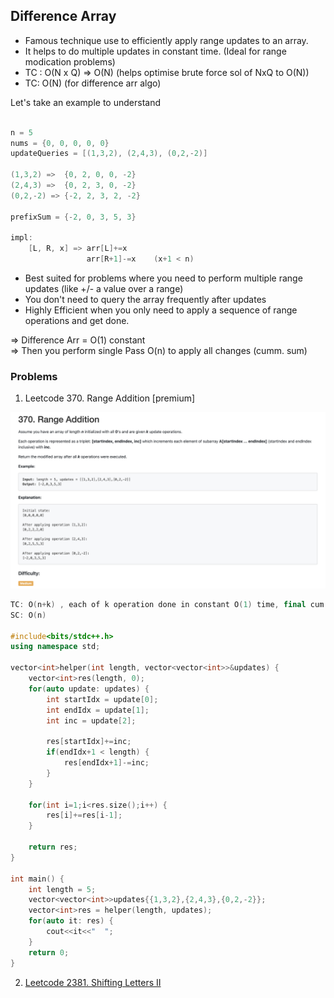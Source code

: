 ## Difference Array

- Famous technique use to efficiently apply range updates to an array.
- It helps to do multiple updates in constant time. (Ideal for range modication problems)
- TC : O(N x Q) => O(N) (helps optimise brute force sol of NxQ to O(N))
- TC: O(N) (for difference arr algo)

Let's take an example to understand
```c++

n = 5 
nums = {0, 0, 0, 0, 0}
updateQueries = [(1,3,2), (2,4,3), (0,2,-2)]

(1,3,2) =>  {0, 2, 0, 0, -2}
(2,4,3) =>  {0, 2, 3, 0, -2}
(0,2,-2) => {-2, 2, 3, 2, -2}

prefixSum = {-2, 0, 3, 5, 3}

impl:
    [L, R, x] => arr[L]+=x
                 arr[R+1]-=x    (x+1 < n)
```
- Best suited for problems where you need to perform multiple range updates (like +/- a value over a range)
- You don't need to query the array frequently after updates
- Highly Efficient when you only need to apply a sequence of range operations and get done.

=> Difference Arr = O(1) constant <br/>
=>   Then you perform single Pass O(n) to apply all changes (cumm. sum)

### Problems
1) Leetcode 370. Range Addition [premium]
<img src="./img/LC_370_Range_Addition_DifferenceArray.png">

```c++
TC: O(n+k) , each of k operation done in constant O(1) time, final cum sum takes O(n)
SC: O(n)

#include<bits/stdc++.h>
using namespace std;

vector<int>helper(int length, vector<vector<int>>&updates) {
    vector<int>res(length, 0);
    for(auto update: updates) {
        int startIdx = update[0];
        int endIdx = update[1];
        int inc = update[2];
        
        res[startIdx]+=inc;
        if(endIdx+1 < length) {
            res[endIdx+1]-=inc;
        }
    }
    
    for(int i=1;i<res.size();i++) {
        res[i]+=res[i-1];
    }
    
    return res;
}

int main() {
    int length = 5;
    vector<vector<int>>updates{{1,3,2},{2,4,3},{0,2,-2}};
    vector<int>res = helper(length, updates);
    for(auto it: res) {
        cout<<it<<"  ";
    }
    return 0;
}
```
2) [Leetcode 2381. Shifting Letters II](https://leetcode.com/problems/shifting-letters-ii/?envType=problem-list-v2&envId=af10jqbg)